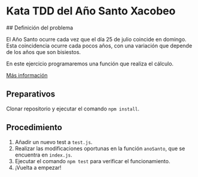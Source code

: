 # Kata TDD del Año Santo Xacobeo

## Definición del problema

El Año Santo ocurre cada vez que el día 25 de julio coincide en domingo. Esta coincidencia ocurre cada pocos años, con una variación que depende de los años que son bisiestos.

En este ejercicio programaremos una función que realiza el cálculo.

[Más información](https://es.wikipedia.org/wiki/Año_Santo_Jacobeo)

## Preparativos
Clonar repositorio y ejecutar el comando ``npm install``.

## Procedimiento

1. Añadir un nuevo test a ``test.js``.
2. Realizar las modificaciones oportunas en la función ``anoSanto``, que se encuentra en ``index.js``.
3. Ejecutar el comando ``npm test`` para verificar el funcionamiento.
4. ¡Vuelta a empezar!